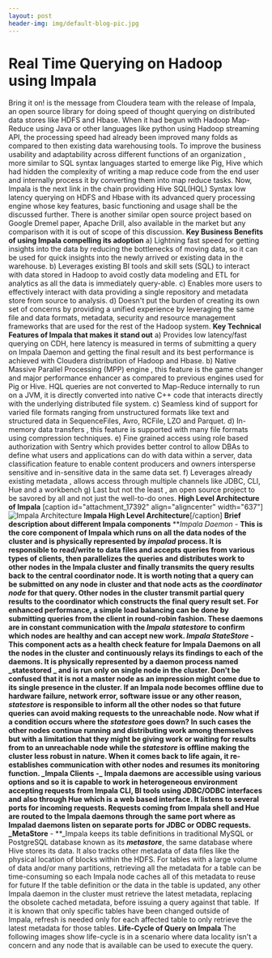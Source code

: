 ```yaml
---
layout: post
header-img: img/default-blog-pic.jpg
---
```


# Real Time Querying on Hadoop using Impala

Bring it on! is the message from Cloudera team with the release of Impala, an open source library for doing speed of thought querying on distributed data stores like HDFS and Hbase. When it had begun with Hadoop Map-Reduce using Java or other languages like python using Hadoop streaming API, the processing speed had already been improved many folds as compared to then existing data warehousing tools. To improve the business usability and adaptability across different functions of an organization , more similar to SQL syntax languages started to emerge like Pig, Hive which had hidden the complexity of writing a map reduce code from the end user and internally process it by converting them into map reduce tasks. Now, Impala is the next link in the chain providing Hive SQL(HQL) Syntax low latency querying on HDFS and Hbase with its advanced query processing engine whose key features, basic functioning and usage shall be the discussed further. There is another similar open source project based on Google Dremel paper, Apache Drill, also available in the market but any comparison with it is out of scope of this discussion. **Key Business Benefits of using Impala compelling its adoption** a) Lightning fast speed for getting insights into the data by reducing the bottlenecks of moving data, so it can be used for quick insights into the newly arrived or existing data in the warehouse. b) Leverages existing BI tools and skill sets (SQL) to interact with data stored in Hadoop to avoid costly data modeling and ETL for analytics as all the data is immediately query-able. c) Enables more users to effectively interact with data providing a single repository and metadata store from source to analysis. d) Doesn't put the burden of creating its own set of concerns by providing a unified experience by leveraging the same file and data formats, metadata, security and resource management frameworks that are used for the rest of the Hadoop system. **Key Technical Features of Impala that makes it stand out** a) Provides low latency/fast querying on CDH, here latency is measured in terms of submitting a query on Impala Daemon and getting the final result and its best performance is achieved with Cloudera distribution of Hadoop and Hbase. b) Native Massive Parallel Processing (MPP) engine , this feature is the game changer and major performance enhancer as compared to previous engines used for Pig or Hive. HQL queries are not converted to Map-Reduce internally to run on a JVM, it is directly converted into native C++ code that interacts directly with the underlying distributed file system. c) Seamless kind of support for varied file formats ranging from unstructured formats like text and structured data in SequenceFiles, Avro, RCFile, LZO and Parquet. d) In-memory data transfers , this feature is supported with many file formats using compression techniques. e) Fine grained access using role based authorization with Sentry which provides better control to allow DBAs to define what users and applications can do with data within a server, data classification feature to enable content producers and owners intersperse sensitive and in-sensitive data in the same data set. f) Leverages already existing metadata , allows access through multiple channels like JDBC, CLI, Hue and a workbench g) Last but not the least , an open source project to be savored by all and not just the well-to-do ones. **High Level Architecture of Impala** [caption id="attachment_17392" align="aligncenter" width="637"]![Impala Architecture](/wp-content/uploads/2013/10/Impala_Final_Arch.jpg) **Impala High Level Architecture**[/caption] **Brief description about different Impala components** **_Impala Daemon_ \- **This is the core component of Impala which runs on all the data nodes of the cluster and is physically represented by **_impalad_** process. It is responsible to read/write to data files and accepts queries from various types of clients, then parallelizes the queries and distributes work to other nodes in the Impala cluster and finally transmits the query results back to the central coordinator node. It is worth noting that a query can be submitted on any node in cluster and that node acts as the **_coordinator node_** for that query. Other nodes in the cluster transmit partial query results to the coordinator which constructs the final query result set. For enhanced performance, a simple load balancing can be done by submitting queries from the client in round-robin fashion. These daemons are in constant communication with the **_Impala statestore_** to confirm which nodes are healthy and can accept new work. **_Impala StateStore_ \- **This component acts as a health check feature for Impala Daemons on all the nodes in the cluster and continuously relays its findings to each of the daemons. It is physically represented by a daemon process named **_statestored _** and is run only on single node in the cluster. Don't be confused that it is not a master node as an impression might come due to its single presence in the cluster. If an Impala node becomes offline due to hardware failure, network error, software issue or any other reason, _statestore_ is responsible to inform all the other nodes so that future queries can avoid making requests to the unreachable node. Now what if a condition occurs where the _statestore_ goes down? In such cases the other nodes continue running and distributing work among themselves but with a limitation that they might be giving work or waiting for results from to an unreachable node while the _statestore_ is offline making the cluster less robust in nature. When it comes back to life again, it re-establishes communication with other nodes and resumes its monitoring function. _**Impala Clients**** -**_** **Impala daemons are accessible using various options and so it is capable to work in heterogeneous environment accepting requests from Impala CLI, BI tools using JDBC/ODBC interfaces and also through Hue which is a web based interface. It listens to several ports for incoming requests. Requests coming from Impala shell and Hue are routed to the Impala daemons through the same port where as Impalad daemons listen on separate ports for JDBC or ODBC requests. _**MetaStore**** - **_Impala keeps its table definitions in traditional MySQL or PostgreSQL database known as its **_metastore_**, the same database where Hive stores its data. It also tracks other metadata of data files like the physical location of blocks within the HDFS. For tables with a large volume of data and/or many partitions, retrieving all the metadata for a table can be time-consuming so each Impala node caches all of this metadata to reuse for future If the table definition or the data in the table is updated, any other Impala daemon in the cluster must retrieve the latest metadata, replacing the obsolete cached metadata, before issuing a query against that table.  If it is known that only specific tables have been changed outside of Impala, refresh is needed only for each affected table to only retrieve the latest metadata for those tables. **Life-Cycle of Query on Impala** The following images show life-cycle is in a scenario where data locality isn't a concern and any node that is available can be used to execute the query.